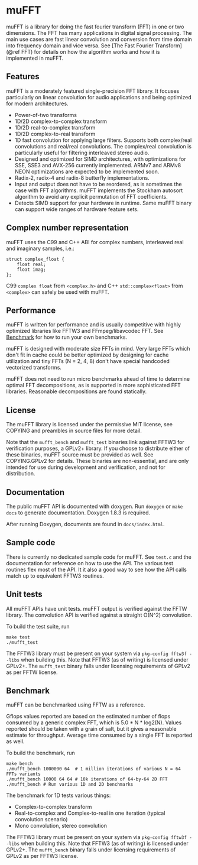# muFFT

muFFT is a library for doing the fast fourier transform (FFT) in one or two dimensions.
The FFT has many applications in digital signal processing.
The main use cases are fast linear convolution and conversion from time domain into frequency domain and vice versa.
See [The Fast Fourier Transform](@ref FFT) for details on how the algorithm works and how it is implemented in muFFT.

## Features

muFFT is a moderately featured single-precision FFT library.
It focuses particularly on linear convolution for audio applications and being optimized for modern architectures.

 - Power-of-two transforms
 - 1D/2D complex-to-complex transform
 - 1D/2D real-to-complex transform
 - 1D/2D complex-to-real transform
 - 1D fast convolution for applying large filters.
   Supports both complex/real convolutions and real/real convolutions.
   The complex/real convolution is particularly useful for filtering interleaved stereo audio.
 - Designed and optimized for SIMD architectures,
   with optimizations for SSE, SSE3 and AVX-256 currently implemented.
   ARMv7 and ARMv8 NEON optimizations are expected to be implemented soon.
 - Radix-2, radix-4 and radix-8 butterfly implementations.
 - Input and output does not have to be reordered, as is sometimes the case with FFT algorithms.
   muFFT implements the Stockham autosort algorithm to avoid any explicit permutation of FFT coefficients.
 - Detects SIMD support for your hardware in runtime.
   Same muFFT binary can support wide ranges of hardware feature sets.

## Complex number representation

muFFT uses the C99 and C++ ABI for complex numbers, interleaved real and imaginary samples, i.e.:

    struct complex_float {
        float real;
        float imag;
    };

C99 `complex float` from `<complex.h>` and C++ `std::complex<float>` from `<complex>` can safely be used with muFFT.

## Performance 

muFFT is written for performance and is usually competitive with highly optimized libraries like FFTW3 and FFmpeg/libavcodec FFT.
See [Benchmark](#benchmark) for how to run your own benchmarks.

muFFT is designed with moderate size FFTs in mind.
Very large FFTs which don't fit in cache could be better optimized by designing for cache utilization
and tiny FFTs (N = 2, 4, 8) don't have special handcoded vectorized transforms.

muFFT does not need to run micro benchmarks ahead of time to determine optimal FFT decompositions,
as is supported in more sophisticated FFT libraries. Reasonable decompositions are found statically.

## License

The muFFT library is licensed under the permissive MIT license, see COPYING and preambles in source files for more detail.

Note that the `mufft_bench` and `mufft_test` binaries link against FFTW3 for verification purposes, a GPLv2+ library.
If you choose to distribute either of these binaries, muFFT source must be provided as well.
See COPYING.GPLv2 for details.
These binaries are non-essential, and are only intended for use during development and verification,
and not for distribution.

## Documentation

The public muFFT API is documented with doxygen.
Run `doxygen` or `make docs` to generate documentation. Doxygen 1.8.3 is required.

After running Doxygen, documents are found in `docs/index.html`.

## Sample code

There is currently no dedicated sample code for muFFT. See `test.c` and the documentation for reference on how to use the API.
The various test routines flex most of the API. It it also a good way to see how the API calls match up to equivalent FFTW3 routines.

## Unit tests

All muFFT APIs have unit tests. muFFT output is verified against the FFTW library.
The convolution API is verified against a straight O(N^2) convolution.

To build the test suite, run

    make test
    ./mufft_test

The FFTW3 library must be present on your system via `pkg-config fftw3f --libs` when building this.
Note that FFTW3 (as of writing) is licensed under GPLv2+.
The `mufft_test` binary falls under licensing requirements of GPLv2 as per FFTW license.

## <a name="benchmark"></a>  Benchmark

muFFT can be benchmarked using FFTW as a reference.

Gflops values reported are based on the estimated number of flops consumed by a generic complex FFT, which is 5.0 * N * log2(N).
Values reported should be taken with a grain of salt, but it gives a reasonable estimate for throughput.
Average time consumed by a single FFT is reported as well.

To build the benchmark, run

    make bench
    ./mufft_bench 1000000 64  # 1 million iterations of various N = 64 FFTs variants
    ./mufft_bench 10000 64 64 # 10k iterations of 64-by-64 2D FFT
    ./mufft_bench # Run various 1D and 2D benchmarks

The benchmark for 1D tests various things:

 - Complex-to-complex transform
 - Real-to-complex and Complex-to-real in one iteration (typical convolution scenario)
 - Mono convolution, stereo convolution

The FFTW3 library must be present on your system via `pkg-config fftw3f --libs` when building this.
Note that FFTW3 (as of writing) is licensed under GPLv2+.
The `mufft_bench` binary falls under licensing requirements of GPLv2 as per FFTW3 license.


